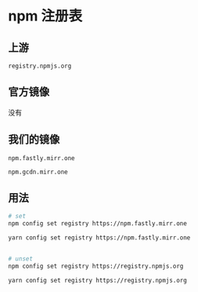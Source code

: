 # npm 注册表

## 上游

`registry.npmjs.org`

## 官方镜像

没有

## 我们的镜像

`npm.fastly.mirr.one`

`npm.gcdn.mirr.one`

## 用法

```sh
# set
npm config set registry https://npm.fastly.mirr.one

yarn config set registry https://npm.fastly.mirr.one


# unset
npm config set registry https://registry.npmjs.org

yarn config set registry https://registry.npmjs.org
```

